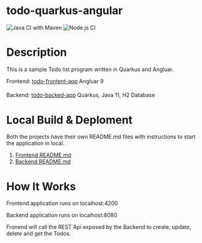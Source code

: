 # todo-quarkus-angular
![Java CI with Maven](https://github.com/ashusharmatech/todo-quarkus-angular/workflows/Java%20CI%20with%20Maven/badge.svg) ![Node.js CI](https://github.com/ashusharmatech/todo-quarkus-angular/workflows/Node.js%20CI/badge.svg)



# Description

This is a sample Todo list program written in Quarkus and Angluar. 

Frontend: [todo-frontent-app](/todo-frontent-app) Angluar 9

#### <i class="icon-folder-open"></i>
Backend: [todo-backed-app](/todo-backed-app) Quarkus, Java 11,  H2 Database

# Local Build & Deploment

Both the projects have their own  README.md files with instructions to start the application in local.

1. [Frontend README.md](/todo-frontent-app/README.md)
2. [Backend README.md](/todo-backend-app/README.md)



# How It Works

Frontend application runs on localhost:4200 

Backend application runs on localhost:8080

Fronend will call the REST Api exposed by the Backend to create, update, delete and get the Todos.


